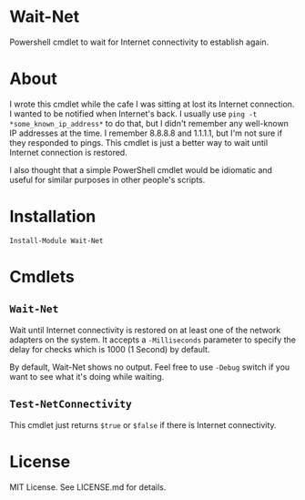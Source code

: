 # Wait-Net
Powershell cmdlet to wait for Internet connectivity to establish again.

# About
I wrote this cmdlet while the cafe I was sitting at lost its Internet connection. I wanted to be notified when Internet's back. I usually use `ping -t *some_known_ip_address*` to do that, but I didn't remember any
well-known IP addresses at the time. I remember 8.8.8.8 and 1.1.1.1, but I'm not sure if they responded to pings. This cmdlet is just a better way to wait until Internet connection is restored.

I also thought that a simple PowerShell cmdlet would be idiomatic and useful for similar purposes in other people's scripts.

# Installation
`Install-Module Wait-Net`

# Cmdlets
## `Wait-Net`
Wait until Internet connectivity is restored on at least one of the network adapters on the system. It accepts a `-Milliseconds` parameter to specify the
delay for checks which is 1000 (1 Second) by default.

By default, Wait-Net shows no output. Feel free to use `-Debug` switch if you want to see what it's doing while waiting.

## `Test-NetConnectivity`
This cmdlet just returns `$true` or `$false` if there is Internet connectivity.

# License
MIT License. See LICENSE.md for details.
